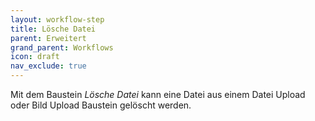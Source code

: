 ```yaml
---
layout: workflow-step
title: Lösche Datei
parent: Erweitert
grand_parent: Workflows
icon: draft
nav_exclude: true
---
```


Mit dem Baustein _Lösche Datei_ kann eine Datei aus einem Datei Upload oder Bild Upload Baustein gelöscht werden.
